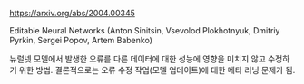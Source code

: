 https://arxiv.org/abs/2004.00345

Editable Neural Networks (Anton Sinitsin, Vsevolod Plokhotnyuk, Dmitriy Pyrkin, Sergei Popov, Artem Babenko)

뉴럴넷 모델에서 발생한 오류를 다른 데이터에 대한 성능에 영향을 미치지 않고 수정하기 위한 방법. 결론적으로는 오류 수정 작업(모델 업데이트)에 대한 메타 러닝 문제가 됨.